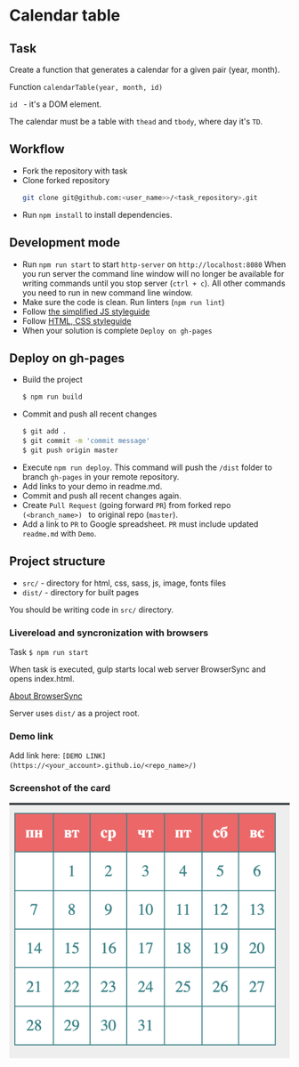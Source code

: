 # Calendar table

## Task

Create a function that generates a calendar for a given pair 
(year, month).

Function `calendarTable(year, month, id)`

`id ` - it's a DOM element.

The calendar must be a table with `thead` and `tbody`, where day it's `TD`.

## Workflow

- Fork the repository with task
- Clone forked repository 
    ```bash
    git clone git@github.com:<user_name>>/<task_repository>.git
    ```
- Run `npm install` to install dependencies.

## Development mode 

- Run `npm run start` to start `http-server` on `http://localhost:8080`
    When you run server the command line window will no longer be available for 
    writing commands until you stop server (`ctrl + c`). All other commands you 
    need to run in new command line window.
- Make sure the code is clean. Run linters (`npm run lint`)
- Follow [the simplified JS styleguide](https://mate-academy.github.io/style-guides/javascript-standard-modified)
- Follow [HTML, CSS styleguide](https://mate-academy.github.io/style-guides/htmlcss.html)
- When your solution is complete `Deploy on gh-pages`

## Deploy on gh-pages

- Build the project
  ```bash
  $ npm run build
  ```
- Commit and push all recent changes
  ```bash
  $ git add .
  $ git commit -m 'commit message'
  $ git push origin master
  ```
- Execute `npm run deploy`. This command will push the `/dist` folder to branch
  `gh-pages` in your remote repository. 
- Add links to your demo in readme.md.
- Commit and push all recent changes again.
- Create `Pull Request` (going forward `PR`) from forked repo `(<branch_name>)
` to original repo 
(`master`).
- Add a link to `PR` to Google spreadsheet. `PR` must include updated `readme.md` with `Demo`.

## Project structure

- `src/` - directory for html, css, sass, js, image, fonts files
- `dist/` - directory for built pages

You should be writing code in `src/` directory.

### Livereload and syncronization with browsers

Task `$ npm run start`

When task is executed, gulp starts local web server BrowserSync and opens index.html.  

[About BrowserSync](http://www.browsersync.io/)  

Server uses `dist/` as a project root.

### Demo link

Add link here: `[DEMO LINK](https://<your_account>.github.io/<repo_name>/)`

### Screenshot of the card
![screenshot](./example/example-calendar.png)

